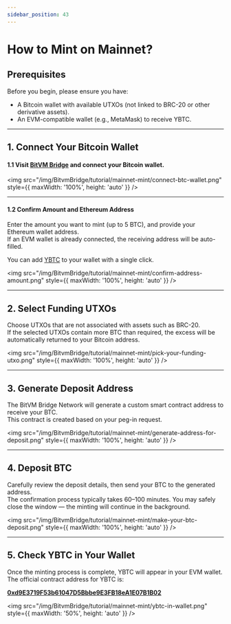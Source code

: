 ```yaml
---
sidebar_position: 43
---
```


# How to Mint on Mainnet?

## Prerequisites

Before you begin, please ensure you have:

- A Bitcoin wallet with available UTXOs (not linked to BRC-20 or other derivative assets).
- An EVM-compatible wallet (e.g., MetaMask) to receive YBTC.

---

## 1. Connect Your Bitcoin Wallet

#### 1.1 Visit [BitVM Bridge](https://bitvmbridge.bitlayer.org/bridge-pro/mint) and connect your Bitcoin wallet.

<img src="/img/BitvmBridge/tutorial/mainnet-mint/connect-btc-wallet.png"  style={{ maxWidth: '100%', height: 'auto' }}  />

---

#### 1.2 Confirm Amount and Ethereum Address

Enter the amount you want to mint (up to 5 BTC), and provide your Ethereum wallet address.  
If an EVM wallet is already connected, the receiving address will be auto-filled.

You can add [YBTC](https://etherscan.io/token/0xd9e3719f53b61047d5bbbe9e3fb18ea1e07b1b02) to your wallet with a single click.

<img src="/img/BitvmBridge/tutorial/mainnet-mint/confirm-address-amount.png" style={{ maxWidth: '100%', height: 'auto' }}  />

---

## 2. Select Funding UTXOs

Choose UTXOs that are not associated with assets such as BRC-20.  
If the selected UTXOs contain more BTC than required, the excess will be automatically returned to your Bitcoin address.

<img src="/img/BitvmBridge/tutorial/mainnet-mint/pick-your-funding-utxo.png" style={{ maxWidth: '100%', height: 'auto' }}  />

---

## 3. Generate Deposit Address

The BitVM Bridge Network will generate a custom smart contract address to receive your BTC.  
This contract is created based on your peg-in request.

<img src="/img/BitvmBridge/tutorial/mainnet-mint/generate-address-for-deposit.png" style={{ maxWidth: '100%', height: 'auto' }}  />

---

## 4. Deposit BTC

Carefully review the deposit details, then send your BTC to the generated address.  
The confirmation process typically takes 60–100 minutes. You may safely close the window — the minting will continue in the background.

<img src="/img/BitvmBridge/tutorial/mainnet-mint/make-your-btc-deposit.png" style={{ maxWidth: '100%', height: 'auto' }}  />

---

## 5. Check YBTC in Your Wallet

Once the minting process is complete, YBTC will appear in your EVM wallet.  
The official contract address for YBTC is:

**[0xd9E3719F53b61047D5Bbbe9E3FB18eA1E07B1B02](https://etherscan.io/token/0xd9e3719f53b61047d5bbbe9e3fb18ea1e07b1b02)**

<img src="/img/BitvmBridge/tutorial/mainnet-mint/ybtc-in-wallet.png" style={{ maxWidth: '50%', height: 'auto' }}  />


